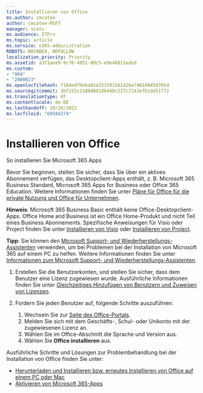 ```yaml
---
title: Installieren von Office
ms.author: cmcatee
author: cmcatee-MSFT
manager: scotv
ms.audience: ITPro
ms.topic: article
ms.service: o365-administration
ROBOTS: NOINDEX, NOFOLLOW
localization_priority: Priority
ms.assetid: a371aee9-9c76-4951-89c5-e9e48811eded
ms.custom:
- "904"
- "2000023"
ms.openlocfilehash: f184ed7deba01e15159158142be74019845d76bd
ms.sourcegitcommit: 3bf255c2188d881d6440c227c7143efb1dd51772
ms.translationtype: HT
ms.contentlocale: de-DE
ms.lasthandoff: 10/26/2021
ms.locfileid: "60584274"
---
```

# <a name="how-to-install-office"></a>Installieren von Office

So installieren Sie Microsoft 365 Apps

Bevor Sie beginnen, stellen Sie sicher, dass Sie über ein aktives Abonnement verfügen, das Desktopclient-Apps enthält, z. B. Microsoft 365 Business Standard, Microsoft 365 Apps for Business oder Office 365 Education. Weitere Informationen finden Sie unter [Pläne für Office für die private Nutzung und Office für Unternehmen](https://support.microsoft.com/office/office-for-home-and-office-for-business-plans-28cbc8cf-1332-4f04-9123-9b660abb629e).

**Hinweis**: Microsoft 365 Business Basic enthält keine Office-Desktopclient-Apps. Office Home and Business ist ein Office Home-Produkt und nicht Teil eines Business Abonnements. Spezifische Anweisungen für Visio oder Project finden Sie unter [Installieren von Visio](https://support.microsoft.com/office/install-visio-or-access-visio-for-the-web-f98f21e3-aa02-4827-9167-ddab5b025710?wt.mc_id=alchemy_clientdia) oder [Installieren von Project](https://support.microsoft.com/office/install-project-7059249b-d9fe-4d61-ab96-5c5bf435f281?wt.mc_id=alchemy_clientdia).

**Tipp**: Sie können den [Microsoft Support- und Wiederherstellungs-Assistenten](https://aka.ms/SaRA_OfficeSetup) verwenden, um bei Problemen bei der Installation von Microsoft 365 auf einem PC zu helfen. Weitere Informationen finden Sie unter [Informationen zum Microsoft Support- und Wiederherstellungs-Assistenten](https://support.microsoft.com/office/about-the-microsoft-support-and-recovery-assistant-e90bb691-c2a7-4697-a94f-88836856c72f).

1. Erstellen Sie die Benutzerkonten, und stellen Sie sicher, dass dem Benutzer eine Lizenz zugewiesen wurde. Ausführliche Informationen finden Sie unter [Gleichzeitiges Hinzufügen von Benutzern und Zuweisen von Lizenzen](https://docs.microsoft.com/microsoft-365/admin/add-users/add-users).

2. Fordern Sie jeden Benutzer auf, folgende Schritte auszuführen:
    1. Wechseln Sie zur [Seite des Office-Portals](https://portal.office.com/OLS/MySoftware.aspx).
    1. Melden Sie sich mit dem Geschäfts-, Schul- oder Unikonto mit der zugewiesenen Lizenz an.
    1. Wählen Sie im Office-Abschnitt die Sprache und Version aus.
    1. Wählen Sie **Office installieren** aus.

Ausführliche Schritte und Lösungen zur Problembehandlung bei der Installation von Office finden Sie unter:

- [Herunterladen und Installieren bzw. erneutes Installieren von Office auf einem PC oder Mac](https://support.office.com/article/4414eaaf-0478-48be-9c42-23adc4716658?wt.mc_id=Alchemy_ClientDIA)
- [Aktivieren von Microsoft 365-Apps](https://docs.microsoft.com/alchemyinsights/activating-office-apps)